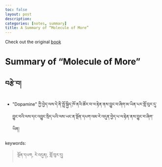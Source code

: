 ```yaml
---
toc: false
layout: post
description:
categories: [notes, summary]
title: A Summary of “Molecule of More”
---
```

Check out the original [book](https://www.amazon.com/Molecule-More-Chemical-Creativity_and-Determine/dp/1946885118)

# Summary of “Molecule of More”
        
## བརྩེ་བ།
- "Dopamine" ཀྱི་བྱེད་ལས་དེ་ནི་སྤྲོ་སྐྱིད་ཁོ་ནའི་ཚོར་བ་ལ་རྟེན་ནས་བྱུང་བ་ཞིག་མ་ཡིན་པར་གློ་བུར་དུ་བྱུང་བའི་ལས་དང་འབྱུང་སྲིད་པའི་ལས་ཡང་ན་སྔོན་དཔག་འམ་རེ་འདུན་བྱེད་པ་ལ་རྟེན་ནས་བྱུང་བ་ཞིག་ཡིན།


keywords:
> སྔོན་དཔག, རེ་འདུན།, གློ་བུར་དུ།

